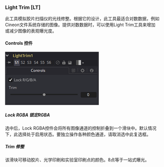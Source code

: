 ### Light Trim [LT]

此工具模拟胶片扫描仪的光线修整。根据它的设计，此工具最适合对数数据，例如Cineon文件系统存储的图像。提供对数数据时，可以使用Light Trim工具来增加或减少图像的表观曝光度。

#### Controls 控件

![LT_Controls](images/LT_Controls.png)

##### Lock RGBA 锁定RGBA

选中后，Lock RGBA控件会将所有图像通道的控制折叠到一个滑块中。默认情况下，此选择处于启用状态。要独立操作各种颜色通道，请取消选中此复选框。

##### Trim 修整

该滑块可移动胶片、光学印刷和实验室印刷点的颜色。8点等于一站式曝光。